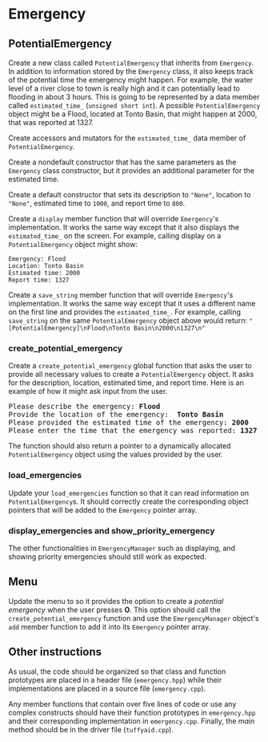 # Emergency

## PotentialEmergency
Create a new class called `PotentialEmergency` that inherits from `Emergency`. In addition to information stored by the `Emergency` class, it also keeps track of the potential time the emergency might happen. For example, the water level of a river close to town is really high and it can potentially lead to flooding in about 3 hours. This is going to be represented by a data member called `estimated_time_` (`unsigned short int`). A possible `PotentialEmergency` object might be a Flood, located at Tonto Basin, that might happen at 2000, that was reported at 1327.

Create accessors and mutators for the `estimated_time_` data member of `PotentialEmergency`.

Create a nondefault constructor that has the same parameters as the `Emergency` class constructor, but it provides an additional parameter for the estimated time.

Create a default constructor that sets its description to `"None"`, location to `"None"`, estimated time to `1000`, and report time to `800`.

Create a `display` member function that will override `Emergency`'s implementation. It works the same way except that it also displays the `estimated_time_` on the screen. For example, calling display on a `PotentialEmergency` object might show:

```
Emergency: Flood
Location: Tonto Basin
Estimated time: 2000
Report time: 1327
```

Create a `save_string` member function that will override `Emergency`'s implementation. It works the same way except that it uses a different name on the first line and provides the `estimated_time_`. For example, calling `save_string` on the same `PotentialEmergency` object above would return: `"[PotentialEmergency]\nFlood\nTonto Basin\n2000\n1327\n"`

### create_potential_emergency
Create a `create_potential_emergency` global function that asks the user to provide all necessary values to create a `PotentialEmergency` object. It asks for the description, location, estimated time, and report time. Here is an example of how it might ask input from the user.

<pre>
Please describe the emergency: <b>Flood</b>
Provide the location of the emergency:  <b>Tonto Basin</b>
Please provided the estimated time of the emergency: <b>2000</b>
Please enter the time that the emergency was reported: <b>1327</b>
</pre>

The function should also return a pointer to a dynamically allocated `PotentialEmergency` object using the values provided by the user.

### load_emergencies
Update your `load_emergencies` function so that it can read information on `PotentialEmergency`s. It should correctly create the corresponding object pointers that will be added to the `Emergency` pointer array.

### display_emergencies and show_priority_emergency
The other functionalities in `EmergencyManager` such as displaying, and showing priority emergencies should still work as expected.

## Menu
Update the menu to so it provides the option to create a *potential emergency* when the user presses **O**. This option should call the `create_potential_emergency` function and use the `EmergencyManager` object's `add` member function to add it into its `Emergency` pointer array.

## Other instructions
As usual, the code should be organized so that class and function prototypes are placed in a header file (`emergency.hpp`) while their implementations are placed in a source file (`emergency.cpp`).

Any member functions that contain over five lines of code or use any complex constructs should have their function prototypes in `emergency.hpp` and their corresponding implementation in `emergency.cpp`. Finally, the *main* method should be in the driver file (`tuffyaid.cpp`).

